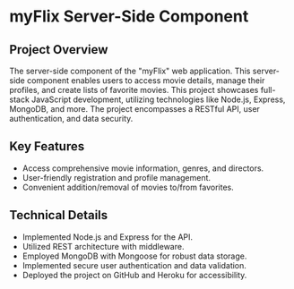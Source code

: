 # myFlix Server-Side Component

## Project Overview

The server-side component of the "myFlix" web application. This server-side component enables users to access movie details, manage their profiles, and create lists of favorite movies. 
This project showcases full-stack JavaScript development, utilizing technologies like Node.js, Express, MongoDB, and more. The project encompasses a RESTful API, user authentication, and data security.

## Key Features

- Access comprehensive movie information, genres, and directors.
- User-friendly registration and profile management.
- Convenient addition/removal of movies to/from favorites.

## Technical Details

- Implemented Node.js and Express for the API.
- Utilized REST architecture with middleware.
- Employed MongoDB with Mongoose for robust data storage.
- Implemented secure user authentication and data validation.
- Deployed the project on GitHub and Heroku for accessibility.


